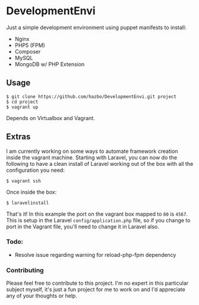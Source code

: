 # DevelopmentEnvi

Just a simple development environment using puppet manifests to install:

  - Nginx
  - PHP5 (FPM)
  - Composer
  - MySQL
  - MongoDB w/ PHP Extension

## Usage

	$ git clone https://github.com/hazbo/DevelopmentEnvi.git project
	$ cd project
	$ vagrant up

Depends on Virtualbox and Vagrant.

## Extras

I am currently working on some ways to automate framework creation inside the vagrant machine.
Starting with Laravel, you can now do the following to have a clean install of Laravel working
out of the box with all the configuration you need:

	$ vagrant ssh

Once inside the box:

	$ laravelinstall

That's it! In this example the port on the vagrant box mapped to `80` is `4567`. This is setup
in the Laravel `config/application.php` file, so if you change to port in the Vagrant file,
you'll need to change it in Laravel also.

### Todo:

  - Resolve issue regarding warning for reload-php-fpm dependency

### Contributing

Please feel free to contribute to this project. I'm no expert in this particular subject
myself, it's just a fun project for me to work on and I'd appreciate any of your thoughts or help.